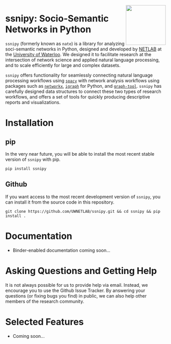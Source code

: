 <a href="https://uwaterloo.ca/networks-lab/"><img src="http://www.johnmclevey.com/assets/img/logo.png" width="125"  align="right" /></a>

# ssnipy: **S**ocio-**S**emantic **N**etworks in **Py**thon  

`ssnipy` (formerly known as `nate`) is a library for analyzing soci-semantic networks in Python, designed and developed by [NETLAB](https://uwaterloo.ca/networks-lab/) at the [University of Waterloo](https://uwaterloo.ca/). We designed it to facilitate research at the intersection of network science and applied natural language processing, and to scale efficiently for large and complex datasets. 

`ssnipy` offers functionality for seamlessly connecting natural language processing workflows using [`spacy`](https://github.com/explosion/spaCy) with network analysis workflows using packages such as [`networkx`](https://networkx.github.io/), [`igraph`](https://igraph.org/python/) for Python, and [`graph-tool`](https://graph-tool.skewed.de/). `ssnipy` has carefully designed data structures to connect these two types of research workflows, and offers a set of tools for quickly producing descriptive reports and visualizations. 

# Installation 

## pip 

In the very near future, you will be able to install the most recent stable version of `ssnipy` with pip. 

`pip install ssnipy`

## Github 

If you want access to the most recent development version of `ssnipy`, you can install it from the source code in this repository. 

`git clone https://github.com/UWNETLAB/ssnipy.git && cd ssnipy && pip install .`

# Documentation 

* Binder-enabled documentation coming soon... 

# Asking Questions and Getting Help 

It is not always possible for us to provide help via email. Instead, we encourage you to use the Github Issue Tracker. By answering your questions (or fixing bugs you find) in public, we can also help other members of the research community. 

# Selected Features 

* Coming soon... 
